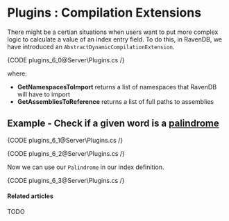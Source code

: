 # Plugins : Compilation Extensions

There might be a certian situations when users want to put more complex logic to calculate a value of an index entry field. To do this, in RavenDB, we have introduced an `AbstractDynamicCompilationExtension`.

{CODE plugins_6_0@Server\Plugins.cs /}

where:   
* **GetNamespacesToImport** returns a list of namespaces that RavenDB will have to import   
* **GetAssembliesToReference** returns a list of full paths to assemblies    

## Example - Check if a given word is a [palindrome](http://en.wikipedia.org/wiki/Palindrome)

{CODE plugins_6_1@Server\Plugins.cs /}

{CODE plugins_6_2@Server\Plugins.cs /}

Now we can use our `Palindrome` in our index definition.

{CODE plugins_6_3@Server\Plugins.cs /}

#### Related articles

TODO